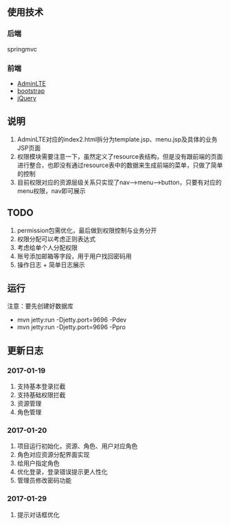 ## 使用技术
### 后端
springmvc

### 前端
- [AdminLTE](https://www.awesomes.cn/repo/almasaeed2010/adminlte)
- [bootstrap](http://www.bootcss.com/)
- [jQuery](http://jquery.com/)


## 说明
1. AdminLTE对应的index2.html拆分为template.jsp、menu.jsp及具体的业务JSP页面
2. 权限模块需要注意一下，虽然定义了resource表结构，但是没有跟前端的页面进行整合，也即没有通过resource表中的数据来生成前端的菜单，只做了简单的控制
3. 目前权限对应的资源层级关系只实现了nav-->menu-->button，只要有对应的menu权限，nav即可展示


## TODO
1. permission包需优化，最后做到权限控制与业务分开
2. 权限分配可以考虑正则表达式
3. 考虑给单个人分配权限
4. 账号添加邮箱等字段，用于用户找回密码用
5. 操作日志 + 简单日志展示


## 运行
注意：要先创建好数据库
- mvn jetty:run -Djetty.port=9696 -Pdev
- mvn jetty:run -Djetty.port=9696 -Ppro

## 更新日志
### 2017-01-19
1. 支持基本登录拦截
2. 支持基础权限拦截
3. 资源管理
4. 角色管理

### 2017-01-20
1. 项目运行初始化，资源、角色、用户对应角色
2. 角色对应资源分配界面实现
3. 给用户指定角色
4. 优化登录，登录错误提示更人性化
5. 管理员修改密码功能

### 2017-01-29
1. 提示对话框优化

